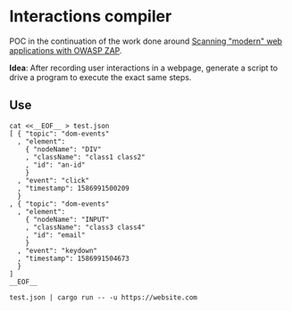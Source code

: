 # Interactions compiler

POC in the continuation of the work done around [Scanning "modern" web applications with OWASP ZAP](https://blog.xaviermaso.com/2018/10/01/Scanning-modern-web-applications-with-OWASP-ZAP.html).

**Idea**:
After recording user interactions in a webpage, generate a script to drive a program to execute the exact same steps.


## Use

```
cat <<__EOF__ > test.json
[ { "topic": "dom-events"
  , "element":
    { "nodeName": "DIV"
    , "className": "class1 class2"
    , "id": "an-id"
    }
  , "event": "click"
  , "timestamp": 1586991500209
  }
, { "topic": "dom-events"
  , "element":
    { "nodeName": "INPUT"
    , "className": "class3 class4"
    , "id": "email"
    }
  , "event": "keydown"
  , "timestamp": 1586991504673
  }
]
__EOF__

test.json | cargo run -- -u https://website.com
```
